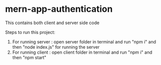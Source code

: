 # mern-app-authentication
This contains both client and server side code

Steps to run this project:
1. For running server : open server folder in terminal and run "npm i" and then "node index.js" for running the server
2. For running client : open client folder in terminal and run "npm i" and then "npm start"
